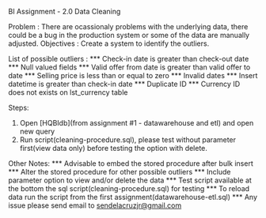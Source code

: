 BI Assignment - 2.0 Data Cleaning

Problem			: There are ocassionaly problems with the underlying data, there could be a bug in the production system or some of the data are manually adjusted.
Objectives		: Create a system to identify the outliers.

List of possible outliers :
***	Check-in date is greater than check-out date
*** Null valued fields
*** Valid offer from date is greater than valid offer to date
*** Selling price is less than or equal to zero
*** Invalid dates
*** Insert datetime is greater than check-in date
*** Duplicate ID
*** Currency ID does not exists on lst_currency table

Steps:
1. Open [HQBIdb](from assignment #1 - datawarehouse and etl) and open new query
2. Run script(cleaning-procedure.sql), please test without parameter first(view data only) before testing the option with delete.

Other Notes:
*** Advisable to embed the stored procedure after bulk insert
*** Alter the stored procedure for other possible outliers
*** Include parameter option to view and/or delete the data
*** Test script available at the bottom the sql script(cleaning-procedure.sql) for testing
*** To reload data run the script from the first assignment(datawarehouse-etl.sql)
*** Any issue please send email to sendelacruzjr@gmail.com